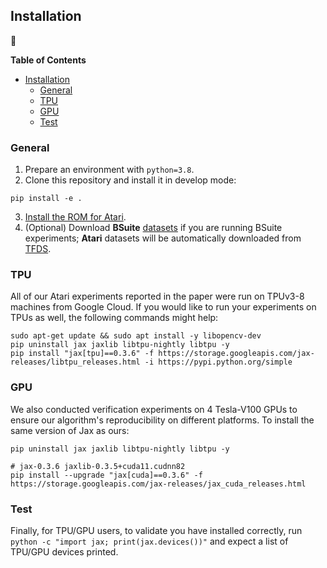 ## Installation

:wrench:

**Table of Contents**

- [Installation](#installation)
  - [General](#general)
  - [TPU](#tpu)
  - [GPU](#gpu)
  - [Test](#test)

### General

1. Prepare an environment with `python=3.8`.
2. Clone this repository and install it in develop mode:
```console
pip install -e .
```
3. [Install the ROM for Atari](https://github.com/openai/atari-py#roms).
4. (Optional) Download **BSuite** [datasets](TODO) if you are running BSuite experiments; **Atari** datasets will be automatically downloaded from [TFDS](https://www.tensorflow.org/datasets/catalog/rlu_atari).

### TPU

All of our Atari experiments reported in the paper were run on TPUv3-8 machines from Google Cloud. If you would like to run your experiments on TPUs as well, the following commands might help:
```console
sudo apt-get update && sudo apt install -y libopencv-dev
pip uninstall jax jaxlib libtpu-nightly libtpu -y
pip install "jax[tpu]==0.3.6" -f https://storage.googleapis.com/jax-releases/libtpu_releases.html -i https://pypi.python.org/simple
```  

### GPU

We also conducted verification experiments on 4 Tesla-V100 GPUs to ensure our algorithm's reproducibility on different platforms. To install the same version of Jax as ours:
```console
pip uninstall jax jaxlib libtpu-nightly libtpu -y

# jax-0.3.6 jaxlib-0.3.5+cuda11.cudnn82
pip install --upgrade "jax[cuda]==0.3.6" -f https://storage.googleapis.com/jax-releases/jax_cuda_releases.html
```

### Test

Finally, for TPU/GPU users, to validate you have installed correctly, run `python -c "import jax; print(jax.devices())"` and expect a list of TPU/GPU devices printed.
